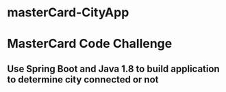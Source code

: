 # masterCard-CityApp
# MasterCard Code Challenge
## Use Spring Boot and Java 1.8 to build application to determine city connected or not
